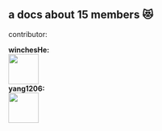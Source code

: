 <h2>a docs about 15 members 😻</h2>

contributor:

<div style="display:flex">
<b>winchesHe:<b/>
<div><img style="height:60px" src="https://avatars.githubusercontent.com/u/96854855?s=40&v=4"></div>
<b>yang1206:</b>
<div><img style="height:60px" src="https://avatars.githubusercontent.com/u/28709596?s=70&v=4"></div>
</div
